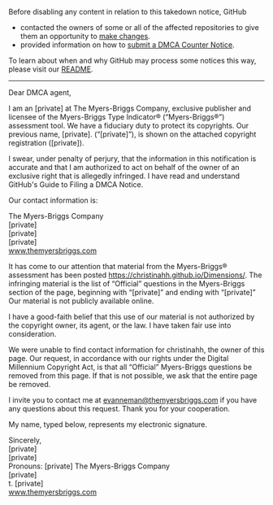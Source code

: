 Before disabling any content in relation to this takedown notice, GitHub
- contacted the owners of some or all of the affected repositories to give them an opportunity to [make changes](https://docs.github.com/en/github/site-policy/dmca-takedown-policy#a-how-does-this-actually-work).
- provided information on how to [submit a DMCA Counter Notice](https://docs.github.com/en/articles/guide-to-submitting-a-dmca-counter-notice).

To learn about when and why GitHub may process some notices this way, please visit our [README](https://github.com/github/dmca/blob/master/README.md#anatomy-of-a-takedown-notice).

---

Dear DMCA agent,

I am an [private] at The Myers-Briggs Company, exclusive publisher and licensee of the Myers-Briggs Type Indicator® (“Myers-Briggs®”) assessment tool. We have a fiduciary duty to protect its copyrights. Our previous name, [private]. (“[private]”), is shown on the attached copyright registration ([private]).

I swear, under penalty of perjury, that the information in this notification is accurate and that I am authorized to act on behalf of the owner of an exclusive right that is allegedly infringed. I have read and understand GitHub's Guide to Filing a DMCA Notice.

 Our contact information is:

The Myers-Briggs Company  
[private]  
[private]  
[private]  
www.themyersbriggs.com

It has come to our attention that material from the Myers-Briggs® assessment has been posted https://christinahh.github.io/Dimensions/. The infringing material is the list of “Official” questions in the Myers-Briggs section of the page, beginning with “[private]” and ending with “[private]” Our material is not publicly available online.

I have a good-faith belief that this use of our material is not authorized by the copyright owner, its agent, or the law. I have taken fair use into consideration.

We were unable to find contact information for christinahh, the owner of this page. Our request, in accordance with our rights under the Digital Millennium Copyright Act, is that all “Official” Myers-Briggs questions be removed from this page. If that is not possible, we ask that the entire page be removed.

I invite you to contact me at evanneman@themyersbriggs.com if you have any questions about this request. Thank you for your cooperation.

My name, typed below, represents my electronic signature.

Sincerely,  
[private]  
[private]  
Pronouns: [private]
The Myers-Briggs Company  
[private]  
t. [private]  
www.themyersbriggs.com

